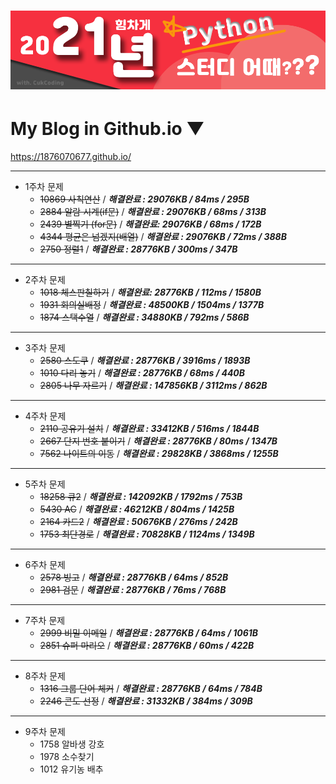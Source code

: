# ![screenshot](./img/title.png)

# My Blog in Github.io ▼

<https://1876070677.github.io/>

---

* 1주차 문제
  * ~~10869 사칙연산~~ / ***해결완료 :  29076KB / 84ms / 295B***
  * ~~2884 알람 시계(if문)~~ / ***해결완료 : 29076KB / 68ms / 313B***
  * ~~2439 별찍기 (for문)~~ / ***해결완료: 29076KB / 68ms / 172B***
  * ~~4344 평균은 넘겠지(배열)~~ / ***해결완료 : 29076KB / 72ms / 388B***
  * ~~2750 정렬1~~ / ***해결완료 : 28776KB / 300ms / 347B***

---

+ 2주차 문제
  + ~~1018 체스판칠하기~~ / ***해결완료: 28776KB / 112ms / 1580B***
  + ~~1931 회의실배정~~ / ***해결완료 : 48500KB / 1504ms / 1377B***
  + ~~1874 스택수열~~ / ***해결완료 : 34880KB / 792ms / 586B***

---

+ 3주차 문제
  + ~~2580 스도쿠~~ /  ***해결완료 : 28776KB / 3916ms / 1893B***
  + ~~1010 다리  놓기~~ / ***해결완료 : 28776KB / 68ms / 440B***
  + ~~2805 나무 자르기~~ / ***해결완료 : 147856KB / 3112ms / 862B***

---

+ 4주차 문제
  + ~~2110 공유기 설치~~ / ***해결완료 : 33412KB / 516ms / 1844B***
  + ~~2667 단지 번호 붙이기~~ / ***해결완료 : 28776KB / 80ms / 1347B***
  + ~~7562 나이트의 이동~~ / ***해결완료 : 29828KB / 3868ms / 1255B***

---

+ 5주차 문제
  + ~~18258 큐2~~ / ***해결완료 : 142092KB / 1792ms / 753B***
  + ~~5430 AC~~ / ***해결완료 : 46212KB / 804ms / 1425B***
  + ~~2164 카드2~~ / ***해결완료 : 50676KB / 276ms / 242B***
  + ~~1753 최단경로~~ / ***해결완료 : 70828KB / 1124ms / 1349B***

---

+ 6주차 문제
  + ~~2578 빙고~~ / ***해결완료 : 28776KB / 64ms / 852B***
  + ~~2981 검문~~ / ***해결완료 : 28776KB / 76ms / 768B***

---

+ 7주차 문제
  + ~~2999 비밀 이메일~~ / ***해결완료 : 28776KB / 64ms / 1061B***
  + ~~2851 슈퍼 마리오~~ / ***해결완료 : 28776KB / 60ms / 422B***

---

+ 8주차 문제
  + ~~1316 그룹 단어 체커~~ / ***해결완료 : 28776KB / 64ms / 784B***
  + ~~2246 콘도 선정~~ / ***해결완료 : 31332KB / 384ms / 309B***

---

+ 9주차 문제
  + 1758 알바생 강호
  + 1978 소수찾기
  + 1012 유기농 배추